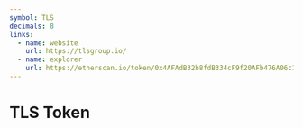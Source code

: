 ```yaml
---
symbol: TLS
decimals: 8
links:
  - name: website
    url: https://tlsgroup.io/
  - name: explorer
    url: https://etherscan.io/token/0x4AFAdB32b8fdB334cF9f20AFb476A06c1F5b111A
---
```


# TLS Token
